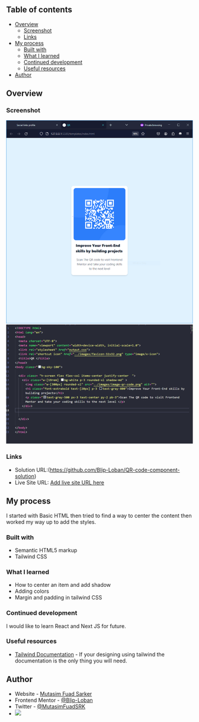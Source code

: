 
## Table of contents

- [Overview](#overview)
  - [Screenshot](#screenshot)
  - [Links](#links)
- [My process](#my-process)
  - [Built with](#built-with)
  - [What I learned](#what-i-learned)
  - [Continued development](#continued-development)
  - [Useful resources](#useful-resources)
- [Author](#author)

## Overview

### Screenshot

![Final Project](./screenshots/screenshot.png)
![Solution](./screenshots/solution.png)

### Links

- Solution URL:(https://github.com/Blip-Loban/QR-code-component-solution)
- Live Site URL: [Add live site URL here](https://your-live-site-url.com)

## My process
   
   I started with Basic HTML then tried to find a way to center the content then worked my way up to add the styles.

### Built with

- Semantic HTML5 markup
- Tailwind CSS


### What I learned

- How to center an item and add shadow
- Adding colors
- Margin and padding in tailwind CSS


### Continued development

I would like to learn React and Next JS for future.

### Useful resources

- [Tailwind Documentation](https://tailwindcss.com/docs/installation) - If your designing using tailwind the documentation is the only thing you will need.


## Author

- Website - [Mutasim Fuad Sarker](https://www.facebook.com/loban.sharker)
- Frontend Mentor - [@Blip-Loban](https://www.frontendmentor.io/profile/Blip-Loban)
- Twitter - [@MutasimFuadSRK](https://twitter.com/MutasimFuadSRK)
- <a href="mailto:mutasimfuadsarker@gmail.com?"><img src="https://img.shields.io/badge/gmail-%23DD0031.svg?&style=for-the-badge&logo=gmail&logoColor=white"/></a>


